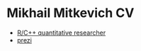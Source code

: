 # Mikhail Mitkevich CV

- [R/C++ quantitative researcher](https://github.com/mmitkevich/cv/blob/master/pdf/mmitkevich201609.pdf)
- [prezi](https://github.com/mmitkevich/cv/blob/master/pdf/prezi.pdf)
